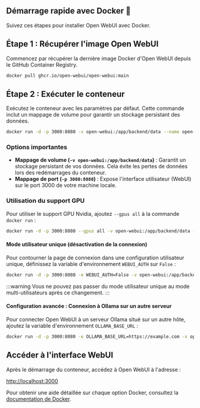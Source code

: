 ## Démarrage rapide avec Docker 🐳

Suivez ces étapes pour installer Open WebUI avec Docker.

## Étape 1 : Récupérer l'image Open WebUI

Commencez par récupérer la dernière image Docker d'Open WebUI depuis le GitHub Container Registry.

```bash
docker pull ghcr.io/open-webui/open-webui:main
```

## Étape 2 : Exécuter le conteneur

Exécutez le conteneur avec les paramètres par défaut. Cette commande inclut un mappage de volume pour garantir un stockage persistant des données.

```bash
docker run -d -p 3000:8080 -v open-webui:/app/backend/data --name open-webui ghcr.io/open-webui/open-webui:main
```

### Options importantes

- **Mappage de volume (`-v open-webui:/app/backend/data`)** : Garantit un stockage persistant de vos données. Cela évite les pertes de données lors des redémarrages du conteneur.
- **Mappage de port (`-p 3000:8080`)** : Expose l'interface utilisateur (WebUI) sur le port 3000 de votre machine locale.

### Utilisation du support GPU

Pour utiliser le support GPU Nvidia, ajoutez `--gpus all` à la commande `docker run` :

```bash
docker run -d -p 3000:8080 --gpus all -v open-webui:/app/backend/data --name open-webui ghcr.io/open-webui/open-webui:cuda
```


#### Mode utilisateur unique (désactivation de la connexion)

Pour contourner la page de connexion dans une configuration utilisateur unique, définissez la variable d'environnement `WEBUI_AUTH` sur `False` :

```bash
docker run -d -p 3000:8080 -e WEBUI_AUTH=False -v open-webui:/app/backend/data --name open-webui ghcr.io/open-webui/open-webui:main
```

:::warning
Vous ne pouvez pas passer du mode utilisateur unique au mode multi-utilisateurs après ce changement.
:::

#### Configuration avancée : Connexion à Ollama sur un autre serveur

Pour connecter Open WebUI à un serveur Ollama situé sur un autre hôte, ajoutez la variable d'environnement `OLLAMA_BASE_URL` :

```bash
docker run -d -p 3000:8080 -e OLLAMA_BASE_URL=https://example.com -v open-webui:/app/backend/data --name open-webui --restart always ghcr.io/open-webui/open-webui:main
```

## Accéder à l'interface WebUI

Après le démarrage du conteneur, accédez à Open WebUI à l'adresse :

[http://localhost:3000](http://localhost:3000)

Pour obtenir une aide détaillée sur chaque option Docker, consultez la [documentation de Docker](https://docs.docker.com/engine/reference/commandline/run/).
